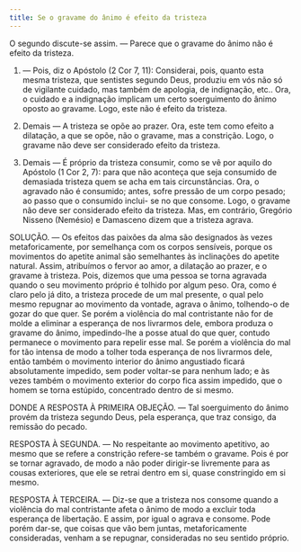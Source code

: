 ```yaml
---
title: Se o gravame do ânimo é efeito da tristeza
---
```


O segundo discute-se assim. — Parece que o gravame do ânimo não é efeito da tristeza.  

1. — Pois, diz o Apóstolo (2 Cor 7, 11): Considerai, pois, quanto esta mesma tristeza, que sentistes segundo Deus, produziu em vós não só de vigilante cuidado, mas também de apologia, de indignação, etc.. Ora, o cuidado e a indignação implicam um certo soerguimento do ânimo oposto ao gravame. Logo, este não é efeito da tristeza.  

2. Demais — A tristeza se opõe ao prazer. Ora, este tem como efeito a dilatação, a que se opõe, não o gravame, mas a constrição. Logo, o gravame não deve ser considerado efeito da tristeza.  

3. Demais — É próprio da tristeza consumir, como se vê por aquilo do Apóstolo (1 Cor 2, 7): para que não aconteça que seja consumido de demasiada tristeza quem se acha em tais circunstâncias. Ora, o agravado não é consumido; antes, sofre pressão de um corpo pesado; ao passo que o consumido inclui- se no que consome. Logo, o gravame não deve ser considerado efeito da tristeza.  Mas, em contrário, Gregório Nisseno (Nemésio) e Damasceno dizem que a tristeza agrava.  

SOLUÇÃO. — Os efeitos das paixões da alma são designados às vezes metaforicamente, por semelhança com os corpos sensíveis, porque os movimentos do apetite animal são semelhantes às inclinações do apetite natural. Assim, atribuímos o fervor ao amor, a dilatação ao prazer, e o gravame à tristeza. Pois, dizemos que uma pessoa se torna agravada quando o seu movimento próprio é tolhido por algum peso. Ora, como é claro pelo já dito, a tristeza procede de um mal presente, o qual pelo mesmo repugnar ao movimento da vontade, agrava o ânimo, tolhendo-o de gozar do que quer.  Se porém a violência do mal contristante não for de molde a eliminar a esperança de nos livrarmos dele, embora produza o gravame do ânimo, impedindo-lhe a posse atual do que quer, contudo permanece o movimento para repelir esse mal. Se porém a violência do mal for tão intensa de modo a tolher toda esperança de nos livrarmos dele, então também o movimento interior do ânimo angustiado ficará absolutamente impedido, sem poder voltar-se para nenhum lado; e às vezes também o movimento exterior do corpo fica assim impedido, que o homem se torna estúpido, concentrado dentro de si mesmo.  

DONDE A RESPOSTA À PRIMEIRA OBJEÇÃO. — Tal soerguimento do ânimo provém da tristeza segundo Deus, pela esperança, que traz consigo, da remissão do pecado. 

RESPOSTA À SEGUNDA. — No respeitante ao movimento apetitivo, ao mesmo que se refere a constrição refere-se também o gravame. Pois é por se tornar agravado, de modo a não poder dirigir-se livremente para as cousas exteriores, que ele se retrai dentro em si, quase constringido em si mesmo.  

RESPOSTA À TERCEIRA. — Diz-se que a tristeza nos consome quando a violência do mal contristante afeta o ânimo de modo a excluir toda esperança de libertação. E assim, por igual o agrava e consome. Pode porém dar-se, que coisas que vão bem juntas, metaforicamente consideradas, venham a se repugnar, consideradas no seu sentido próprio.